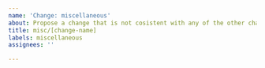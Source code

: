 ```yaml
---
name: 'Change: miscellaneous'
about: Propose a change that is not cosistent with any of the other change-type's
title: misc/[change-name]
labels: miscellaneous
assignees: ''

---
```


<!-- End of issue -->
